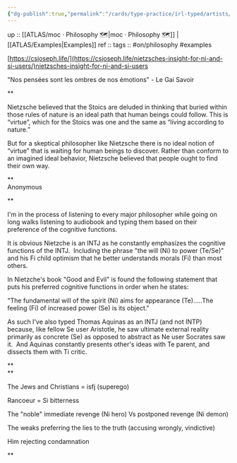 ```yaml
---
{"dg-publish":true,"permalink":"/cards/type-practice/irl-typed/artists/ecrivains/nietzsche/","created":"2022-12-23T06:16:00.196+01:00","updated":"2023-04-06T20:58:19.707+02:00"}
---
```


up :: [[ATLAS/moc · Philosophy 🗺️\|moc · Philosophy 🗺️]] | [[ATLAS/Examples\|Examples]]
ref :: 
tags :: #on/philosophy #examples 

[https://csjoseph.life/](https://csjoseph.life/nietzsches-insight-for-ni-and-si-users/)nietzsches-insight-for-ni-and-si-users

  
"Nos pensées sont les ombres de nos émotions" - Le Gai Savoir 
 
**

Nietzsche believed that the Stoics are deluded in thinking that buried within those rules of nature is an ideal path that human beings could follow. This is “virtue”, which for the Stoics was one and the same as “living according to nature.”

But for a skeptical philosopher like Nietzsche there is no ideal notion of “virtue” that is waiting for human beings to discover. Rather than conform to an imagined ideal behavior, Nietzsche believed that people ought to find their own way.

**  
Anonymous

**

I'm in the process of listening to every major philosopher while going on long walks listening to audiobook and typing them based on their preference of the cognitive functions.

  

It is obvious Nietzche is an INTJ as he constantly emphasizes the cognitive functions of the INTJ.  Including the phrase "the will (Ni) to power (Te/Se)" and his Fi child optimism that he better understands morals (Fi) than most others. 

  

In Nietzche's book "Good and Evil" is found the following statement that puts his preferred cognitive functions in order when he states:

  

"The fundamental will of the spirit (Ni) aims for appearance (Te).....The feeling (Fi) of increased power (Se) is its object."

  

As such I've also typed Thomas Aquinas as an INTJ (and not INTP) because, like fellow Se user Aristotle, he saw ultimate external reality primarily as concrete (Se) as opposed to abstract as Ne user Socrates saw it.  And Aquinas constantly presents other's ideas with Te parent, and dissects them with Ti critic.

**  
**

The Jews and Christians = isfj (superego)

Rancoeur = Si bitterness

The "noble" immediate revenge (Ni hero) Vs postponed revenge (Ni demon)

The weaks preferring the lies to the truth (accusing wrongly, vindictive)

Him rejecting condamnation

**